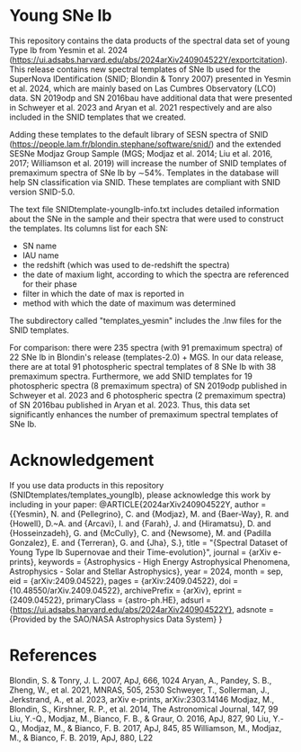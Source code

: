 # Young SNe Ib
This repository contains the data products of the spectral data set of young Type Ib from Yesmin et al. 2024 (https://ui.adsabs.harvard.edu/abs/2024arXiv240904522Y/exportcitation). This release contains new spectral templates of SNe Ib used for the SuperNova IDentification (SNID; Blondin & Tonry 2007) presented in Yesmin et al. 2024, which are mainly based on Las Cumbres Observatory (LCO) data. SN 2019odp and SN 2016bau have additional data that were presented in Schweyer et al. 2023 and Aryan et al. 2021 respectively and are also included in the SNID templates that we created.

Adding these templates to the default library of SESN spectra of SNID (https://people.lam.fr/blondin.stephane/software/snid/) and the extended SESNe Modjaz Group Sample (MGS; Modjaz et al. 2014; Liu et al. 2016, 2017; Williamson et al. 2019) will increase the number of SNID templates of premaximum spectra of SNe Ib by ∼54%. Templates in the database will help SN classification via SNID. These templates are compliant with SNID version SNID-5.0.

The text file SNIDtemplate-youngIb-info.txt includes detailed information about the SNe in the sample and their spectra that were used to construct the templates. Its columns list for each SN:
- SN name
- IAU name
- the redshift (which was used to de-redshift the spectra)
- the date of maxium light, according to which the spectra are referenced for their phase
- filter in which the date of max is reported in
- method with which the date of maximum was determined

The subdirectory called "templates_yesmin" includes the .lnw files for the SNID templates.

For comparison: there were 235 spectra (with 91 premaximum spectra) of 22 SNe Ib in Blondin's release (templates-2.0) + MGS. In our data release, there are at total 91 photospheric spectral templates of 8 SNe Ib with 38 premaximum spectra. Furthermore, we add SNID templates for 19 photospheric spectra (8 premaximum spectra) of SN 2019odp published in Schweyer et al. 2023 and 6 photospheric spectra (2 premaximum spectra) of SN 2016bau published in Aryan et al. 2023. Thus, this data set significantly enhances the number of premaximum spectral templates of SNe Ib. 

# Acknowledgement
If you use data products in this repository (SNIDtemplates/templates_youngIb), please acknowledge this work by including in your paper:
@ARTICLE{2024arXiv240904522Y,
       author = {{Yesmin}, N. and {Pellegrino}, C. and {Modjaz}, M. and {Baer-Way}, R. and {Howell}, D.~A. and {Arcavi}, I. and {Farah}, J. and {Hiramatsu}, D. and {Hosseinzadeh}, G. and {McCully}, C. and {Newsome}, M. and {Padilla Gonzalez}, E. and {Terreran}, G. and {Jha}, S.},
        title = "{Spectral Dataset of Young Type Ib Supernovae and their Time-evolution}",
      journal = {arXiv e-prints},
     keywords = {Astrophysics - High Energy Astrophysical Phenomena, Astrophysics - Solar and Stellar Astrophysics},
         year = 2024,
        month = sep,
          eid = {arXiv:2409.04522},
        pages = {arXiv:2409.04522},
          doi = {10.48550/arXiv.2409.04522},
archivePrefix = {arXiv},
       eprint = {2409.04522},
 primaryClass = {astro-ph.HE},
       adsurl = {https://ui.adsabs.harvard.edu/abs/2024arXiv240904522Y},
      adsnote = {Provided by the SAO/NASA Astrophysics Data System}
}


# References
Blondin, S. & Tonry, J. L. 2007, ApJ, 666, 1024
Aryan, A., Pandey, S. B., Zheng, W., et al. 2021, MNRAS, 505, 2530
Schweyer, T., Sollerman, J., Jerkstrand, A., et al. 2023, arXiv e-prints, arXiv:2303.14146
Modjaz, M., Blondin, S., Kirshner, R. P., et al. 2014, The Astronomical Journal, 147, 99
Liu, Y.-Q., Modjaz, M., Bianco, F. B., & Graur, O. 2016, ApJ, 827, 90
Liu, Y.-Q., Modjaz, M., & Bianco, F. B. 2017, ApJ, 845, 85
Williamson, M., Modjaz, M., & Bianco, F. B. 2019, ApJ, 880, L22
